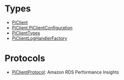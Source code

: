 # Types

  - [PiClient](/aws-sdk-swift/reference/0.x/AWSPI/PiClient)
  - [PiClient.PiClientConfiguration](/aws-sdk-swift/reference/0.x/AWSPI/PiClient_PiClientConfiguration)
  - [PiClientTypes](/aws-sdk-swift/reference/0.x/AWSPI/PiClientTypes)
  - [PiClientLogHandlerFactory](/aws-sdk-swift/reference/0.x/AWSPI/PiClientLogHandlerFactory)

# Protocols

  - [PiClientProtocol](/aws-sdk-swift/reference/0.x/AWSPI/PiClientProtocol):
    <fullname>Amazon RDS Performance Insights</fullname>
